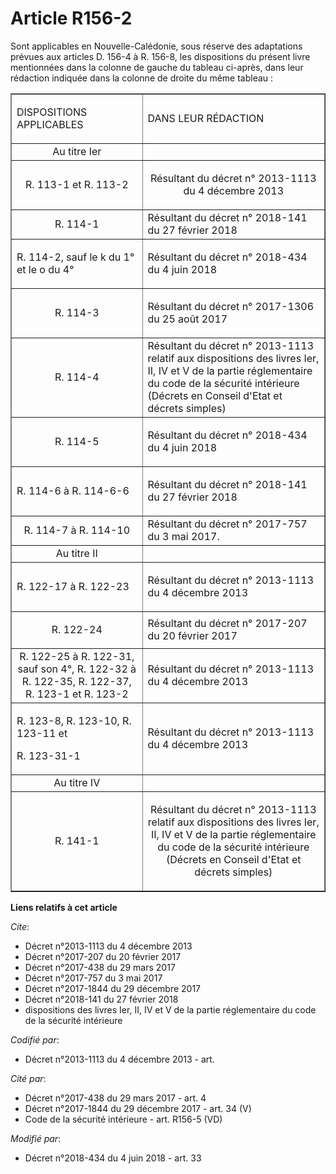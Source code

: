 # Article R156-2

Sont applicables en Nouvelle-Calédonie, sous réserve des adaptations prévues aux articles D. 156-4 à R. 156-8, les
dispositions du présent livre mentionnées dans la colonne de gauche du tableau ci-après, dans leur rédaction indiquée dans la
colonne de droite du même tableau :

<table border="1">
  <tbody>
    <tr>
      <td>

DISPOSITIONS APPLICABLES

</td>
      <td>

DANS LEUR RÉDACTION

</td>
    </tr>
    <tr>
      <td align="center">Au titre Ier</td>
      <td align="center">
    </td></tr>
    <tr>
      <td align="center">R. 113-1 et R. 113-2</td>
      <td align="center">

Résultant du décret n° 2013-1113 du 4 décembre 2013

</td>
    </tr>
    <tr>
      <td align="center">R. 114-1</td>
      <td>Résultant du décret n° 2018-141 du 27 février 2018
</td>
    </tr>
    <tr>
      <td>

R. 114-2, sauf le k du 1° et le o du 4°

</td>
      <td>

Résultant du décret n° 2018-434 du 4 juin 2018

</td>
    </tr>
    <tr>
      <td align="center">

R. 114-3</td>
      <td>

Résultant du décret n° 2017-1306 du 25 août 2017</td>
    </tr>
    <tr>
      <td align="center"> R. 114-4</td>
      <td>Résultant du décret n° 2013-1113 relatif aux dispositions des livres Ier, II, IV et V de la partie réglementaire du
code de la sécurité intérieure (Décrets en Conseil d'Etat et décrets simples)</td>
    </tr>
    <tr>
      <td align="center">

R. 114-5</td>
      <td>

Résultant du décret n° 2018-434 du 4 juin 2018</td>
    </tr>
    <tr>
      <td>

R. 114-6 à R. 114-6-6

</td>
      <td>

Résultant du décret n° 2018-141 du 27 février 2018

</td>
    </tr>
    <tr>
      <td align="center">R. 114-7 à R. 114-10</td>
      <td>Résultant du décret n° 2017-757 du 3 mai 2017.</td>
    </tr>
    <tr>
      <td align="center">Au titre II</td>
      <td align="center">
    </td></tr>
    <tr>
      <td align="left">

R. 122-17 à R. 122-23

</td>
      <td align="left">

Résultant du décret n° 2013-1113 du 4 décembre 2013

</td>
    </tr>
    <tr>
      <td align="center">

R. 122-24

</td>
      <td>Résultant du décret n° 2017-207 du 20 février 2017
</td>
    </tr>
    <tr>
      <td align="center">R. 122-25 à R. 122-31, sauf son 4°, R. 122-32 à R. 122-35, R. 122-37, R. 123-1 et R. 123-2</td>
      <td>Résultant du décret n° 2013-1113 du 4 décembre 2013</td>
    </tr>
    <tr>
      <td align="left">

R. 123-8, R. 123-10, R. 123-11 et

R. 123-31-1

</td>
      <td align="left">

Résultant du décret n° 2013-1113 du 4 décembre 2013

</td>
    </tr>
    <tr>
      <td align="center">Au titre IV</td>
      <td align="center">
    </td></tr>
    <tr>
      <td align="center">R. 141-1</td>
      <td align="center">

Résultant du décret n° 2013-1113 relatif aux dispositions des livres Ier, II, IV et V de la partie réglementaire du code de
la sécurité intérieure (Décrets en Conseil d'Etat et décrets simples)

</td>
    </tr>
  </tbody>
</table>

**Liens relatifs à cet article**

_Cite_:

  - Décret n°2013-1113 du 4 décembre 2013
  - Décret n°2017-207 du 20 février 2017
  - Décret n°2017-438 du 29 mars 2017
  - Décret n°2017-757 du 3 mai 2017
  - Décret n°2017-1844 du 29 décembre 2017
  - Décret n°2018-141 du 27 février 2018
  - dispositions des livres Ier, II, IV et V de la partie réglementaire du code de la sécurité intérieure

_Codifié par_:

  - Décret n°2013-1113 du 4 décembre 2013 - art.

_Cité par_:

  - Décret n°2017-438 du 29 mars 2017 - art. 4
  - Décret n°2017-1844 du 29 décembre 2017 - art. 34 (V)
  - Code de la sécurité intérieure - art. R156-5 (VD)

_Modifié par_:

  - Décret n°2018-434 du 4 juin 2018 - art. 33
